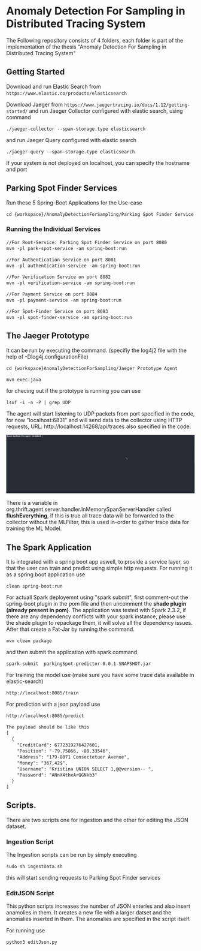 # Anomaly Detection For Sampling in Distributed Tracing System 

The Following repository consists of 4 folders, each folder is part of the implementation of the thesis "Anomaly Detection For Sampling in Distributed Tracing System"

## Getting Started

Download and run Elastic Search from `https://www.elastic.co/products/elasticsearch` 

Download Jaeger from `https://www.jaegertracing.io/docs/1.12/getting-started/` and run Jaeger Collector configured with elastic search, using command

```
./jaeger-collector --span-storage.type elasticsearch
```
and run Jaeger Query configured with elastic search
```
./jaeger-query --span-storage.type elasticsearch
```
If your system is not deployed on localhost, you can specify the hostname and port

## Parking Spot Finder Services

Run these 5 Spring-Boot Applications for the Use-case

```
cd {workspace}/AnomalyDetectionForSampling/Parking Spot Finder Service
```
### Running the Individual Services

```
//For Root-Service: Parking Spot Finder Service on port 8080
mvn -pl park-spot-service -am spring-boot:run
```
```
//For Authentication Service on port 8081
mvn -pl authentication-service -am spring-boot:run
```
```
//For Verification Service on port 8082
mvn -pl verification-service -am spring-boot:run
```
```
//For Payment Service on port 8084
mvn -pl payment-service -am spring-boot:run
```
```
//For Spot-Finder Service on port 8083
mvn -pl spot-finder-service -am spring-boot:run
```
## The Jaeger Prototype 

It can be run by executing the command. (specifiy the log4j2 file with the help of -Dlog4j.configurationFile)

```
cd {workspace}AnomalyDetectionForSampling/Jaeger Prototype Agent
```
```
mvn exec:java
```
for checing out if the prototype is running you can use
```
lsof -i -n -P | grep UDP
```
The agent will start listening to UDP packets from port specified in the code, for now "localhost:6831" and will send data to the collector using HTTP requests, URL: http://localhost:14268/api/traces also specified in the code.

![](gifs/agent.gif)

There is a variable in org.thrift.agent.server.handler.InMemorySpanServerHandler called **flushEverything**, if this is true all trace data will be forwarded to the collector without the MLFilter, this is used in-order to gather trace data for training the ML Model.

## The Spark Application

It is integrated with a spring boot app aswell, to provide a service layer, so that the user can train and predict using simple http requests. For running it as a spring boot application use
```
clean spring-boot:run
```
For actuall Spark deployemnt using "spark submit", first comment-out the spring-boot plugin in the pom file and then uncomment the **shade plugin (already present in pom)**. The application was tested with Spark 2.3.2, if there are any dependency conflicts with your spark instance, please use the shade plugin to repackage them, it will solve all the dependency issues. After that create a Fat-Jar by running the command. 
```
mvn clean package
```
and then submit the application with spark command
```
spark-submit  parkingSpot-predictor-0.0.1-SNAPSHOT.jar
```
For training the model use (make sure you have some trace data available in elastic-search)
```
http://localhost:8085/train
```
For prediction with a json payload use
```
http://localhost:8085/predict
```
```
The payload should be like this
[
  {
    "CreditCard": 6772319276427601,
    "Position": "-79.75866, -80.33546",
    "Address": "179-8071 Consectetuer Avenue",
    "Money": "367,42$",
    "Username": "Kristina UNION SELECT 1,@@version-- ",
    "Password": "ANnX4thxArQGNkb3"
  }
]
```

## Scripts. 

There are two scripts one for ingestion and the other for editing the JSON dataset.

### Ingestion Script

The Ingestion scripts can be run by simply executing 

```
sudo sh ingestData.sh
```
this will start sending requests to Parking Spot Finder services

### EditJSON Script

This python scripts increases the number of JSON enteries and also insert anamolies in them. It creates a new file with a larger datset and the anomalies inserted in them. The anomalies are specified in the script itself.

For running use
```
python3 editJson.py
```
